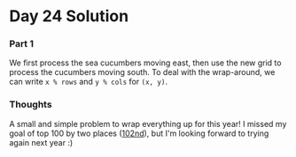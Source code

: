 # Day 24 Solution

### Part 1

We first process the sea cucumbers moving east, then use the new grid to process the cucumbers moving south. To deal with the wrap-around, we can write `x % rows` and `y % cols` for `(x, y)`.

### Thoughts
A small and simple problem to wrap everything up for this year! I missed my goal of top 100 by two places ([102nd](https://freedomofkeima.github.io/aoc-ranking/)), but I'm looking forward to trying again next year :)